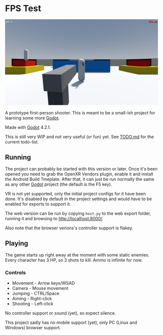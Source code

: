 # FPS Test

![Screenshot](screenshot.jpg)

A prototype first-person shooter. This is meant to be a small-ish project for learning some more [Godot](https://godotengine.org).

Made with [Godot](https://godotengine.org) 4.2.1.

This is still very WIP and not very useful (or fun) yet. See [TODO.md](TODO.md) for the current todo-list.

## Running

The project can probably be started with this version or later. Once it's been opened you need to grab the OpenXR Vendors plugin, enable it and install the Android Build Tmeplate. After that, it can just be run normally the same as any other [Godot](https://godotengine.org) project (the default is the F5 key).

VR is not yet supported, only the initial project configs for it have been done. It's disabled by default in the project settings and would have to be enabled for exports to support it.

The web version can be run by copying `host.py` to the web export folder, running it and browsing to [http://localhost:8000/](http://localhost:8000/).

Also note that the browser verions's controller support is flakey.

## Playing

The game starts up right away at the moment with some static enemies. Every character has 3 HP, so 3 shots to kill. Ammo is infinite for now.

### Controls

* Movement - Arrow keys/WSAD
* Camera - Mouse movement
* Jumping - CTRL/Space
* Aiming - Right-click
* Shooting - Left-click

No controller support or sound (yet), so expect silence.

This project sadly has no mobile support (yet), only PC (Linux and Windows) browser support.
